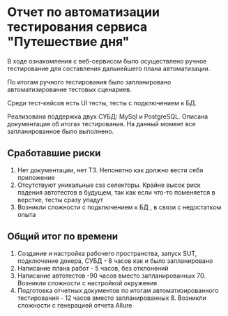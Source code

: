 # Отчет по автоматизации тестирования сервиса "Путешествие дня" #
В ходе ознакомления с веб-сервисом было осуществлено ручное тестирование для составления дальнейшего плана автоматизации.

По итогам ручного тестирования было запланировано автоматизирование тестовых сценариев.

Среди тест-кейсов есть UI тесты, тесты с подключением к БД.

Реализована поддержка двух СУБД: MySql и PostgreSQL.
Описана документация об итогах тестирования.
На данный момент все запланированное было выполнено.
## Сработавшие риски
1. Нет документации, нет ТЗ. Непонятно как должно вести себя приложение
2. Отсутствуют уникальные css селекторы. Крайне высок риск падения автотестов в будущем, так как если что-то поменяется в верстке, тесты сразу упадут
3. Возникли сложности с подключением к БД , в связи с недостатком опыта
## Общий итог по времени
1. Создание и настройка рабочего пространства, запуск SUT, подключение докера, СУБД - 8 часов как и было запланировано
2. Написание плана работ - 5 часов, без отклонений
3. Написание автотестов -90 часов вместо запланированных 70. Возникли сложности с настройкой окружения
4. Подготовка отчетных документов по итогам автоматизированного тестирования - 12 часов вместо запланированных 8. Возникли сложности с генерацией отчета Allure